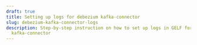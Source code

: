 ```yaml
---
draft: true
title: Setting up logs for debezium kafka-connector 
slug: debezium-kafka-connector-logs
description: Step-by-step instruction on how to set up logs in GELF format for debezium
  kafka-connector
---
```

